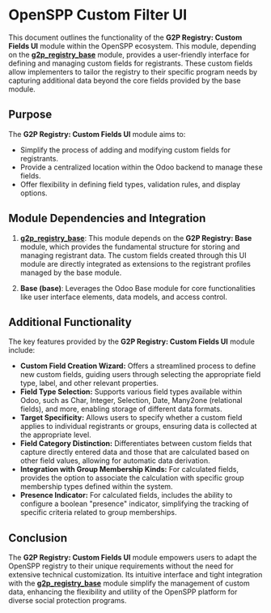 # OpenSPP Custom Filter UI

This document outlines the functionality of the **G2P Registry: Custom Fields UI** module within the OpenSPP ecosystem. This module, depending on the **[g2p_registry_base](g2p_registry_base)** module, provides a user-friendly interface for defining and managing custom fields for registrants. These custom fields allow implementers to tailor the registry to their specific program needs by capturing additional data beyond the core fields provided by the base module.

## Purpose

The **G2P Registry: Custom Fields UI** module aims to:

* Simplify the process of adding and modifying custom fields for registrants.
* Provide a centralized location within the Odoo backend to manage these fields.
* Offer flexibility in defining field types, validation rules, and display options.

## Module Dependencies and Integration

1. **[g2p_registry_base](g2p_registry_base)**: This module depends on the **G2P Registry: Base** module, which provides the fundamental structure for storing and managing registrant data. The custom fields created through this UI module are directly integrated as extensions to the registrant profiles managed by the base module.

2. **Base (base)**:  Leverages the Odoo Base module for core functionalities like user interface elements, data models, and access control. 

## Additional Functionality

The key features provided by the **G2P Registry: Custom Fields UI** module include:

* **Custom Field Creation Wizard:** Offers a streamlined process to define new custom fields, guiding users through selecting the appropriate field type, label, and other relevant properties.
* **Field Type Selection:** Supports various field types available within Odoo, such as Char, Integer, Selection, Date, Many2one (relational fields), and more, enabling storage of different data formats.
* **Target Specificity:**  Allows users to specify whether a custom field applies to individual registrants or groups, ensuring data is collected at the appropriate level.
* **Field Category Distinction:**  Differentiates between custom fields that capture directly entered data and those that are calculated based on other field values, allowing for automatic data derivation. 
* **Integration with Group Membership Kinds:** For calculated fields, provides the option to associate the calculation with specific group membership types defined within the system.
* **Presence Indicator:** For calculated fields, includes the ability to configure a boolean "presence" indicator, simplifying the tracking of specific criteria related to group memberships.

## Conclusion

The **G2P Registry: Custom Fields UI** module empowers users to adapt the OpenSPP registry to their unique requirements without the need for extensive technical customization. Its intuitive interface and tight integration with the **[g2p_registry_base](g2p_registry_base)** module simplify the management of custom data, enhancing the flexibility and utility of the OpenSPP platform for diverse social protection programs. 
